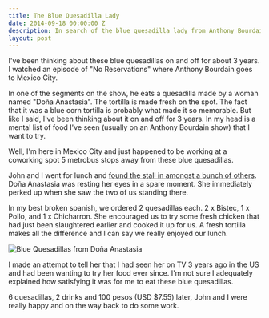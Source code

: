 ```yaml
---
title: The Blue Quesadilla Lady
date: 2014-09-18 00:00:00 Z
description: In search of the blue quesadilla lady from Anthony Bourdain's No Reservations
layout: post
---
```


I've been thinking about these blue quesadillas on and off for about 3 years. I watched an episode of "No Reservations" where Anthony Bourdain goes to Mexico City. 

In one of the segments on the show, he eats a quesadilla made by a woman named "Doña Anastasia". The tortilla is made fresh on the spot. The fact that it was a blue corn tortilla is probably what made it so memorable. But like I said, I've been thinking about it on and off for 3 years. In my head is a mental list of food I've seen (usually on an Anthony Bourdain show) that I want to try. 

Well, I'm here in Mexico City and just happened to be working at a coworking spot 5 metrobus stops away from these blue quesadillas. 

John and I went for lunch and [found the stall in amongst a bunch of others](https://www.google.com/maps/@19.402597,-99.1685035,3a,75y,83.81h,75.69t/data=!3m4!1e1!3m2!1sVnEyNYswt7Qc-WlEEhT08A!2e0!6m1!1e1). Doña Anastasia was resting her eyes in a spare moment. She immediately perked up when she saw the two of us standing there. 

In my best broken spanish, we ordered 2 quesadillas each. 2 x Bistec, 1 x Pollo, and 1 x Chicharron. She encouraged us to try some fresh chicken that had just been slaughtered earlier and cooked it up for us. A fresh tortilla makes all the difference and I can say we really enjoyed our lunch. 

![Blue Quesadillas from Doña Anastasia](http://fast.customer.io/s/blue-tortilla-mexico-city.jpg)

I made an attempt to tell her that I had seen her on TV 3 years ago in the US and had been wanting to try her food ever since. I'm not sure I adequately explained how satisfying it was for me to eat these blue quesadillas.

6 quesadillas, 2 drinks and 100 pesos (USD $7.55) later, John and I were really happy and on the way back to do some work. 
